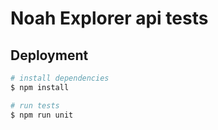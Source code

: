 # Noah Explorer api tests

## Deployment
``` bash
# install dependencies
$ npm install

# run tests
$ npm run unit
```